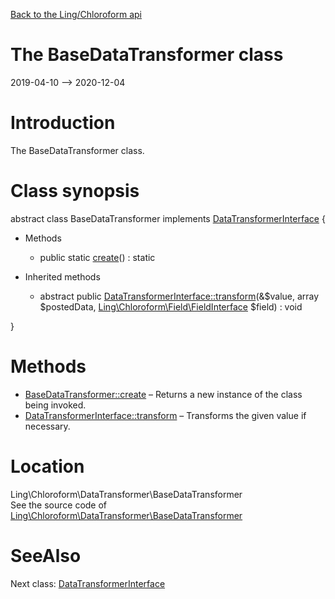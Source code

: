 [Back to the Ling/Chloroform api](https://github.com/lingtalfi/Chloroform/blob/master/doc/api/Ling/Chloroform.md)



The BaseDataTransformer class
================
2019-04-10 --> 2020-12-04






Introduction
============

The BaseDataTransformer class.



Class synopsis
==============


abstract class <span class="pl-k">BaseDataTransformer</span> implements [DataTransformerInterface](https://github.com/lingtalfi/Chloroform/blob/master/doc/api/Ling/Chloroform/DataTransformer/DataTransformerInterface.md) {

- Methods
    - public static [create](https://github.com/lingtalfi/Chloroform/blob/master/doc/api/Ling/Chloroform/DataTransformer/BaseDataTransformer/create.md)() : static

- Inherited methods
    - abstract public [DataTransformerInterface::transform](https://github.com/lingtalfi/Chloroform/blob/master/doc/api/Ling/Chloroform/DataTransformer/DataTransformerInterface/transform.md)(&$value, array $postedData, [Ling\Chloroform\Field\FieldInterface](https://github.com/lingtalfi/Chloroform/blob/master/doc/api/Ling/Chloroform/Field/FieldInterface.md) $field) : void

}






Methods
==============

- [BaseDataTransformer::create](https://github.com/lingtalfi/Chloroform/blob/master/doc/api/Ling/Chloroform/DataTransformer/BaseDataTransformer/create.md) &ndash; Returns a new instance of the class being invoked.
- [DataTransformerInterface::transform](https://github.com/lingtalfi/Chloroform/blob/master/doc/api/Ling/Chloroform/DataTransformer/DataTransformerInterface/transform.md) &ndash; Transforms the given value if necessary.





Location
=============
Ling\Chloroform\DataTransformer\BaseDataTransformer<br>
See the source code of [Ling\Chloroform\DataTransformer\BaseDataTransformer](https://github.com/lingtalfi/Chloroform/blob/master/DataTransformer/BaseDataTransformer.php)



SeeAlso
==============
Next class: [DataTransformerInterface](https://github.com/lingtalfi/Chloroform/blob/master/doc/api/Ling/Chloroform/DataTransformer/DataTransformerInterface.md)<br>
